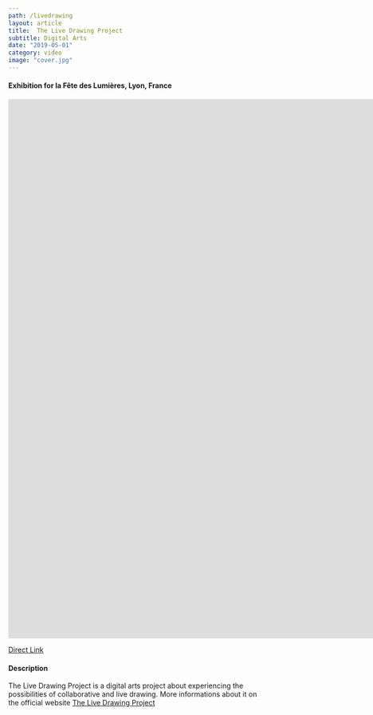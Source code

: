 ```yaml
---
path: /livedrawing
layout: article
title:  The Live Drawing Project
subtitle: Digital Arts
date: "2019-05-01"
category: video
image: "cover.jpg"
---
```


#### Exhibition for la Fête des Lumières, Lyon, France
<iframe src="https://player.vimeo.com/video/311653956" frameborder="0" allowfullscreen width="1920" height="1080"></iframe>

[Direct Link](//vimeo.com/311653956)



#### Description

The Live Drawing Project is a digital arts project about experiencing the possibilities of collaborative and live drawing.
More informations about it on the official website [The Live Drawing Project](//thelivedrawingproject.com)
